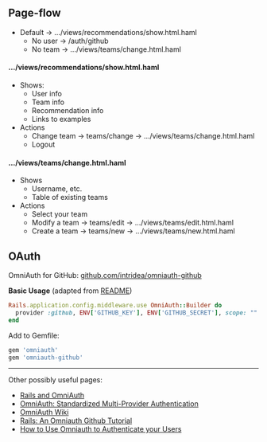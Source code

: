 ## Page-flow

* Default → …/views/recommendations/show.html.haml
  * No user → /auth/github
  * No team → …/views/teams/change.html.haml

#### …/views/recommendations/show.html.haml
* Shows:
  * User info
  * Team info
  * Recommendation info
  * Links to examples
* Actions
  * Change team → teams/change → …/views/teams/change.html.haml
  * Logout

#### …/views/teams/change.html.haml
* Shows
  * Username, etc.
  * Table of existing teams
* Actions
  * Select your team
  * Modify a team → teams/edit → …/views/teams/edit.html.haml
  * Create a team → teams/new → …/views/teams/new.html.haml


## OAuth

OmniAuth for GitHub: [github.com/intridea/omniauth-github](https://github.com/intridea/omniauth-github)

**Basic Usage** (adapted from [README](https://github.com/intridea/omniauth-github/blob/master/README.md))

```ruby
Rails.application.config.middleware.use OmniAuth::Builder do
  provider :github, ENV['GITHUB_KEY'], ENV['GITHUB_SECRET'], scope: ""
end
```

Add to Gemfile:
```ruby
gem 'omniauth'
gem 'omniauth-github'
```

----

Other possibly useful pages:

* [Rails and OmniAuth](https://github.com/RailsApps/rails-omniauth/blob/master/README.textile)
* [OmniAuth: Standardized Multi-Provider Authentication](https://github.com/intridea/omniauth/blob/master/README.md)
* [OmniAuth Wiki](https://github.com/intridea/omniauth/wiki)
* [Rails: An Omniauth Github Tutorial](http://natashatherobot.com/rails-omniauth-github-tutorial/)
* [How to Use Omniauth to Authenticate your Users](http://code.tutsplus.com/articles/how-to-use-omniauth-to-authenticate-your-users--net-22094)
